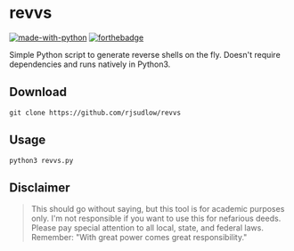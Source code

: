 # revvs
[![made-with-python](http://forthebadge.com/images/badges/made-with-python.svg)](https://www.python.org/)
[![forthebadge](https://forthebadge.com/images/badges/works-on-my-machine-1.svg)](https://forthebadge.com)

Simple Python script to generate reverse shells on the fly. Doesn't require dependencies and runs natively in Python3.

## Download
```
git clone https://github.com/rjsudlow/revvs
```

## Usage
```
python3 revvs.py
```


## Disclaimer
>This should go without saying, but this tool is for academic purposes only. I'm not responsible if you want to use this
for nefarious deeds. Please pay special attention to all local, state, and federal laws. Remember:
"With great power comes great responsibility."

